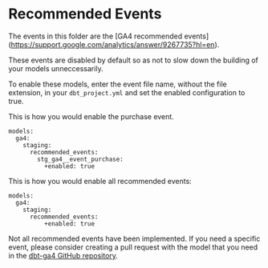 # Recommended Events

The events in this folder are the [GA4 recommended events] (https://support.google.com/analytics/answer/9267735?hl=en).

These events are disabled by default so as not to slow down the building of your models unneccessarily.

To enable these models, enter the event file name, without the file extension, in your `dbt_project.yml` and set the enabled configuration to true.

This is how you would enable the purchase event.

```
models:
  ga4:
    staging:
      recommended_events:
        stg_ga4__event_purchase:
          +enabled: true
```

This is how you would enable all recommended events:

```
models:
  ga4:
    staging:
      recommended_events:
          +enabled: true
```

Not all recommended events have been implemented. If you need a specific event, please consider creating a pull request with the model that you need in the [dbt-ga4 GitHub repository](https://github.com/Velir/dbt-ga4).